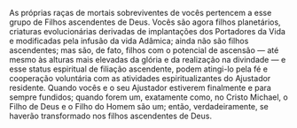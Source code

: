 ﻿As próprias raças de mortais sobreviventes de vocês pertencem a esse grupo de Filhos ascendentes de Deus. Vocês são agora filhos planetários, criaturas evolucionárias derivadas de implantações dos Portadores da Vida e modificadas pela infusão da vida Adâmica; ainda não são filhos ascendentes; mas são, de fato, filhos com o potencial de ascensão — até mesmo às alturas mais elevadas da glória e da realização na divindade — e esse status espiritual de filiação ascendente, podem atingi-lo pela fé e cooperação voluntária com as atividades espiritualizantes do Ajustador residente. Quando vocês e o seu Ajustador estiverem finalmente e para sempre fundidos; quando forem um, exatamente como, no Cristo Michael, o Filho de Deus e o Filho do Homem são um; então, verdadeiramente, se haverão transformado nos filhos ascendentes de Deus.